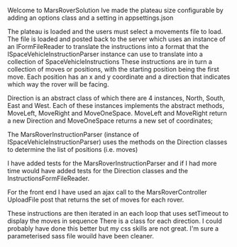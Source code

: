 Welcome to MarsRoverSolution
Ive made the plateau size configurable by adding an options class and a setting in appsettings.json

The plateau is loaded and the users must select a movements file to load.
The file is loaded and posted back to the server which uses an instance of an IFormFileReader to translate the instructions
into a format that the ISpaceVehicleInstructionParser instance can use to translate into a collection of SpaceVehicleInstructions
These instructions are in turn a collection of moves or positions, with the starting position being the first move.
Each position has an x and y coordinate and a direction that indicates which way the rover will be facing.

Direction is an abstract class of which there are 4 instances, North, South, East and West.
Each of these instances implements the abstract methods, MoveLeft, MoveRight and MoveOneSpace.
MoveLeft and MoveRight return a new Direction and MoveOneSpace returns a new set of coordinates;

The MarsRoverInstructionParser (instance of ISpaceVehicleInstructionParser) uses the methods on the Direction classes
to determine the list of positions (i.e. moves)

I have added tests for the MarsRoverInstructionParser and if I had more time would have added tests for the Direction classes and
the InstructionsFormFileReader.

For the front end I have used an ajax call to the MarsRoverController UploadFile post that returns the set of moves
for each rover.

These instructions are then iterated in an each loop that uses setTimeout to display the moves in sequence
There is a class for each direction. I could probably have done this better but my css skills are not great.
I'm sure a parameterised sass file wouild have been cleaner.